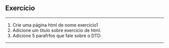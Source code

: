 ## Exercício
---
1. Crie uma página html de nome exercicio1
2. Adicione um titulo sobre exercicio de html.
3. Adicione 5 parafrfos que fale sobre o DTD.
---
